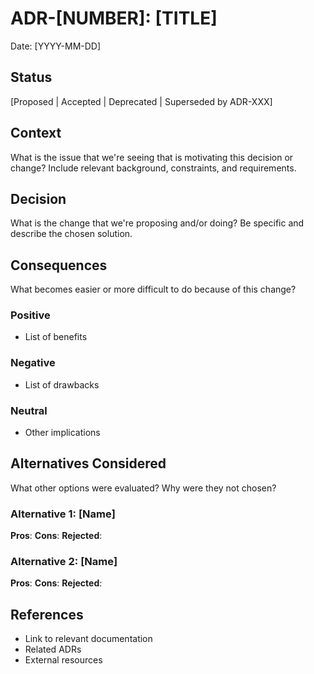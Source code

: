 # ADR-[NUMBER]: [TITLE]

Date: [YYYY-MM-DD]

## Status
[Proposed | Accepted | Deprecated | Superseded by ADR-XXX]

## Context
What is the issue that we're seeing that is motivating this decision or change?
Include relevant background, constraints, and requirements.

## Decision
What is the change that we're proposing and/or doing?
Be specific and describe the chosen solution.

## Consequences
What becomes easier or more difficult to do because of this change?

### Positive
- List of benefits

### Negative
- List of drawbacks

### Neutral
- Other implications

## Alternatives Considered
What other options were evaluated?
Why were they not chosen?

### Alternative 1: [Name]
**Pros**: 
**Cons**: 
**Rejected**: 

### Alternative 2: [Name]
**Pros**: 
**Cons**: 
**Rejected**: 

## References
- Link to relevant documentation
- Related ADRs
- External resources

